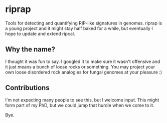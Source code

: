 # riprap

Tools for detecting and quantifying RIP-like signatures in genomes.
riprap is a young project and it might stay half baked for a while, but eventually I hope to update and extend ripcal.

## Why the name?

I thought it was fun to say.
I googled it to make sure it wasn't offensive and it just means a bunch of loose rocks or something.
You may project your own loose disordered rock analogies for fungal genomes at your pleasure :)


## Contributions

I'm not expecting many people to see this, but I welcome input.
This might form part of my PhD, but we could jump that hurdle when we come to it.

Bye.
